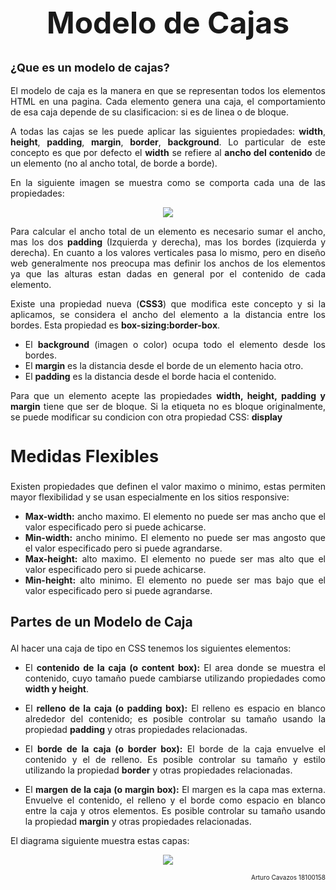 <div style = "text-align: justify"> 

<div style = "text-align: center"> 
<font size="5">

# __Modelo de Cajas__ </div>

</font>

<font size="4">

__¿Que es un modelo de cajas?__

</font>

El modelo de caja es la manera en que se representan todos los elementos HTML en una pagina. Cada elemento genera una caja, el comportamiento de esa caja depende de su clasificacion: si es de linea o de bloque.

A todas las cajas se les puede aplicar las siguientes propiedades: __width__, __height__, __padding__, __margin__, __border__, __background__. Lo particular de este concepto es que por defecto el __width__ se refiere al **ancho del contenido** de un elemento (no al ancho total, de borde a borde).

En la siguiente imagen se muestra como se comporta cada una de las propiedades:

<div style = "text-align: center"> 

![](https://www.laurachuburu.com.ar/img/tutoriales/css/modelo-de-caja.png) 

</div>

Para calcular el ancho total de un elemento es necesario sumar el ancho, mas los dos __padding__ (Izquierda y derecha), mas los bordes (izquierda y derecha). En cuanto a los valores verticales pasa lo mismo, pero en diseño web generalmente nos preocupa mas definir los anchos de los elementos ya que las alturas estan dadas en general por el contenido de cada elemento.

Existe una propiedad nueva (__CSS3__) que modifica este concepto y si la aplicamos, se considera el ancho del elemento a la distancia entre los bordes. Esta propiedad es __box-sizing:border-box__.

* El **background** (imagen o color) ocupa todo el elemento desde los bordes. 
* El __margin__ es la distancia desde el borde de un elemento hacia otro.
* El __padding__ es la distancia desde el borde hacia el contenido.

Para que un elemento acepte las propiedades __width, height, padding y margin__ tiene que ser de bloque. Si la etiqueta no es bloque originalmente, se puede modificar su condicion con otra propiedad CSS: __display__

<font size="4">

## __Medidas Flexibles__

</font>

Existen propiedades que definen el valor maximo o minimo, estas permiten mayor flexibilidad y se usan especialmente en los sitios responsive:
* __Max-width:__ ancho maximo. El elemento no puede ser mas ancho que el valor especificado pero si puede achicarse.
* __Min-width:__ ancho minimo. El elemento no puede ser mas angosto que el valor especificado pero si puede agrandarse.
* __Max-height:__ alto maximo. El elemento no puede ser mas alto que el valor especificado pero si puede achicarse.
* __Min-height:__ alto minimo. El elemento no puede ser mas bajo que el valor especificado pero si puede agrandarse.

<font size="4">

### __Partes de un Modelo de Caja__

</font>

Al hacer una caja de tipo en CSS tenemos los siguientes elementos:

* El __contenido de la caja (o content box):__ El area donde se muestra el contenido, cuyo tamaño puede cambiarse utilizando propiedades como __width y height__.

* El __relleno de la caja (o padding box):__ El relleno es espacio en blanco alrededor del contenido; es posible controlar su tamaño usando la propiedad __padding__ y otras propiedades relacionadas.

* El __borde de la caja (o border box):__ El borde de la caja envuelve el contenido y el de relleno. Es posible controlar su tamaño y estilo utilizando la propiedad __border__ y otras propiedades relacionadas.

* El __margen de la caja (o margin box):__ El margen es la capa mas externa. Envuelve el contenido, el relleno y el borde como espacio en blanco entre la caja y otros elementos. Es posible controlar su tamaño usando la propiedad __margin__ y otras propiedades relacionadas.

El diagrama siguiente muestra estas capas:

<div style = "text-align: center"> 

![](https://mdn.mozillademos.org/files/16558/box-model.png) 

</div>

<div style = "text-align: right"> 
<font size="1"> Arturo Cavazos 18100158 </font> </div> 
</div>